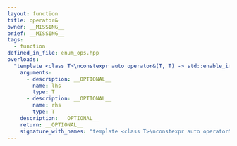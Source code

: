 ```yaml
---
layout: function
title: operator&
owner: __MISSING__
brief: __MISSING__
tags:
  - function
defined_in_file: enum_ops.hpp
overloads:
  "template <class T>\nconstexpr auto operator&(T, T) -> std::enable_if_t<stlab::implementation::has_enabled_bitmask<T>, T>":
    arguments:
      - description: __OPTIONAL__
        name: lhs
        type: T
      - description: __OPTIONAL__
        name: rhs
        type: T
    description: __OPTIONAL__
    return: __OPTIONAL__
    signature_with_names: "template <class T>\nconstexpr auto operator&(T lhs, T rhs) -> std::enable_if_t<stlab::implementation::has_enabled_bitmask<T>, T>"
---
```

